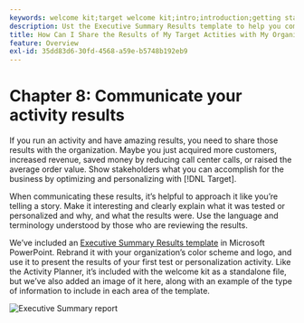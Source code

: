 ```yaml
---
keywords: welcome kit;target welcome kit;intro;introduction;getting started
description: Ust the Executive Summary Results template to help you communicate your successes with your Adobe Target activities.
title: How Can I Share the Results of My Target Actities with My Organization?
feature: Overview
exl-id: 35dd83d6-30fd-4568-a59e-b5748b192eb9
---
```

# Chapter 8: Communicate your activity results

If you run an activity and have amazing results, you need to share those results with the organization. Maybe you just acquired more customers, increased revenue, saved money by reducing call center calls, or raised the average order value. Show stakeholders what you can accomplish for the business by optimizing and personalizing with [!DNL Target].

When communicating these results, it’s helpful to approach it like you’re telling a story. Make it interesting and clearly explain what it was tested or personalized and why, and what the results were. Use the language and terminology understood by those who are reviewing the results.

We’ve included an [Executive Summary Results template](/help/assets/executive-summary.zip) in Microsoft PowerPoint. Rebrand it with your organization’s color scheme and logo, and use it to present the results of your first test or personalization activity. Like the Activity Planner, it’s included with the welcome kit as a standalone file, but we’ve also added an image of it here, along with an example of the type of information to include in each area of the template.

![Executive Summary report](/help/c-intro/assets/executive-summary-report.png)
